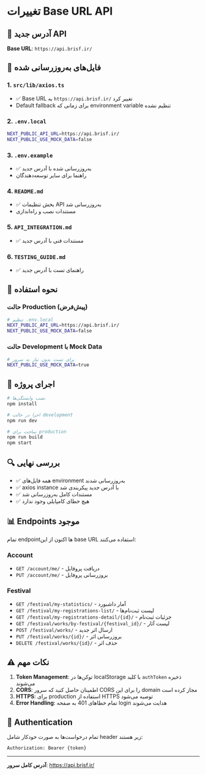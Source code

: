 # تغییرات Base URL API

## 📍 آدرس جدید API

**Base URL**: `https://api.brisf.ir/`

## 📝 فایل‌های به‌روزرسانی شده

### 1. `src/lib/axios.ts`
- ✅ Base URL به `https://api.brisf.ir/` تغییر کرد
- Default fallback برای زمانی که environment variable تنظیم نشده

### 2. `.env.local`
```bash
NEXT_PUBLIC_API_URL=https://api.brisf.ir/
NEXT_PUBLIC_USE_MOCK_DATA=false
```

### 3. `.env.example`
- ✅ به‌روزرسانی شده با آدرس جدید
- راهنما برای سایر توسعه‌دهندگان

### 4. `README.md`
- ✅ بخش تنظیمات API به‌روزرسانی شد
- مستندات نصب و راه‌اندازی

### 5. `API_INTEGRATION.md`
- ✅ مستندات فنی با آدرس جدید

### 6. `TESTING_GUIDE.md`
- ✅ راهنمای تست با آدرس جدید

## 🔧 نحوه استفاده

### حالت Production (پیش‌فرض)
```bash
# تنظیم .env.local
NEXT_PUBLIC_API_URL=https://api.brisf.ir/
NEXT_PUBLIC_USE_MOCK_DATA=false
```

### حالت Development با Mock Data
```bash
# برای تست بدون نیاز به سرور
NEXT_PUBLIC_USE_MOCK_DATA=true
```

## 🚀 اجرای پروژه

```bash
# نصب وابستگی‌ها
npm install

# اجرا در حالت development
npm run dev

# ساخت برای production
npm run build
npm start
```

## 🔍 بررسی نهایی

- ✅ همه فایل‌های environment به‌روزرسانی شدند
- ✅ axios instance با آدرس جدید پیکربندی شد
- ✅ مستندات کامل به‌روزرسانی شد
- ✅ هیچ خطای کامپایلی وجود ندارد

## 📊 Endpoints موجود

تمام endpoint‌ها اکنون از این base URL استفاده می‌کنند:

### Account
- `GET /account/me/` - دریافت پروفایل
- `PUT /account/me/` - بروزرسانی پروفایل

### Festival
- `GET /festival/my-statistics/` - آمار داشبورد
- `GET /festival/my-registrations-list/` - لیست ثبت‌نام‌ها
- `GET /festival/my-registrations-detail/{id}/` - جزئیات ثبت‌نام
- `GET /festival/works/by-festival/{festival_id}/` - لیست آثار
- `POST /festival/works/` - ارسال اثر جدید
- `PUT /festival/works/{id}/` - بروزرسانی اثر
- `DELETE /festival/works/{id}/` - حذف اثر

## ⚠️ نکات مهم

1. **Token Management**: توکن‌ها در localStorage با کلید `authToken` ذخیره می‌شوند
2. **CORS**: اطمینان حاصل کنید که سرور CORS را برای این domain مجاز کرده است
3. **HTTPS**: برای production استفاده از HTTPS توصیه می‌شود
4. **Error Handling**: تمام خطاهای 401 به صفحه login هدایت می‌شوند

## 🔐 Authentication

تمام درخواست‌ها به صورت خودکار شامل header زیر هستند:
```
Authorization: Bearer {token}
```

---

**آدرس کامل سرور**: https://api.brisf.ir/
